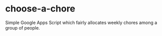 choose-a-chore
==============

Simple Google Apps Script which fairly allocates weekly chores among a group of people.
